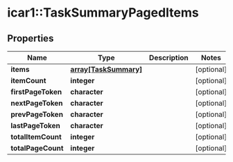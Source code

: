 # icar1::TaskSummaryPagedItems


## Properties
Name | Type | Description | Notes
------------ | ------------- | ------------- | -------------
**items** | [**array[TaskSummary]**](TaskSummary.md) |  | [optional] 
**itemCount** | **integer** |  | [optional] 
**firstPageToken** | **character** |  | [optional] 
**nextPageToken** | **character** |  | [optional] 
**prevPageToken** | **character** |  | [optional] 
**lastPageToken** | **character** |  | [optional] 
**totalItemCount** | **integer** |  | [optional] 
**totalPageCount** | **integer** |  | [optional] 


